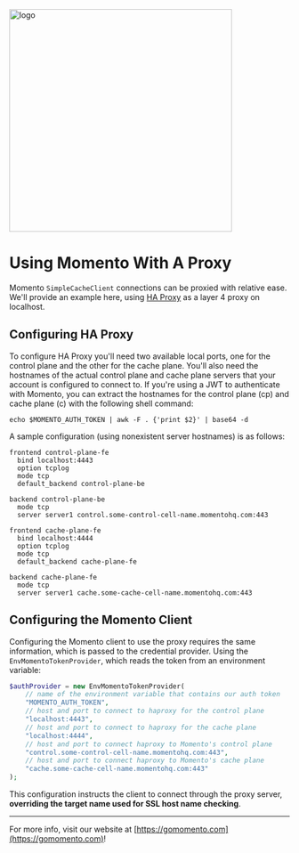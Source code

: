 <img src="https://docs.momentohq.com/img/logo.svg" alt="logo" width="400"/>

# Using Momento With A Proxy

Momento `SimpleCacheClient` connections can be proxied with relative ease. We'll provide an example here, using
[HA Proxy](https://www.haproxy.com/) as a layer 4 proxy on localhost.

## Configuring HA Proxy

To configure HA Proxy you'll need two available local ports, one for the control plane and the other for the cache
plane. You'll also need the hostnames of the actual control plane and cache plane servers that your account is
configured to connect to. If you're using a JWT to authenticate with Momento, you can extract the hostnames for the
control plane (cp) and cache plane (c) with the following shell command:

```shell
echo $MOMENTO_AUTH_TOKEN | awk -F . {'print $2}' | base64 -d
```

A sample configuration (using nonexistent server hostnames) is as follows:

```text
frontend control-plane-fe
  bind localhost:4443
  option tcplog
  mode tcp
  default_backend control-plane-be

backend control-plane-be
  mode tcp
  server server1 control.some-control-cell-name.momentohq.com:443

frontend cache-plane-fe
  bind localhost:4444
  option tcplog
  mode tcp
  default_backend cache-plane-fe

backend cache-plane-fe
  mode tcp
  server server1 cache.some-cache-cell-name.momentohq.com:443
```

## Configuring the Momento Client

Configuring the Momento client to use the proxy requires the same information, which is passed to the credential
provider. Using the `EnvMomentoTokenProvider`, which reads the token from an environment variable:

```php
$authProvider = new EnvMomentoTokenProvider(
    // name of the environment variable that contains our auth token
    "MOMENTO_AUTH_TOKEN",
    // host and port to connect to haproxy for the control plane
    "localhost:4443",
    // host and port to connect to haproxy for the cache plane
    "localhost:4444",
    // host and port to connect haproxy to Momento's control plane
    "control.some-control-cell-name.momentohq.com:443",
    // host and port to connect haproxy to Momento's cache plane
    "cache.some-cache-cell-name.momentohq.com:443"
);
```

This configuration instructs the client to connect through the proxy server, **overriding the target name used for SSL
host name checking**.

----------------------------------------------------------------------------------------
For more info, visit our website at [https://gomomento.com](https://gomomento.com)!

